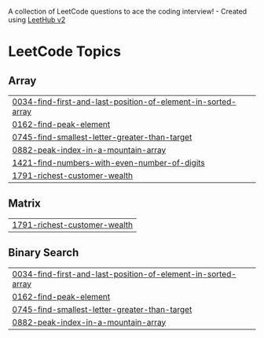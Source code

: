A collection of LeetCode questions to ace the coding interview! - Created using [LeetHub v2](https://github.com/arunbhardwaj/LeetHub-2.0)
<!---LeetCode Topics Start-->
# LeetCode Topics
## Array
|  |
| ------- |
| [0034-find-first-and-last-position-of-element-in-sorted-array](https://github.com/Aniruddha775/LeetCode/tree/master/0034-find-first-and-last-position-of-element-in-sorted-array) |
| [0162-find-peak-element](https://github.com/Aniruddha775/LeetCode/tree/master/0162-find-peak-element) |
| [0745-find-smallest-letter-greater-than-target](https://github.com/Aniruddha775/LeetCode/tree/master/0745-find-smallest-letter-greater-than-target) |
| [0882-peak-index-in-a-mountain-array](https://github.com/Aniruddha775/LeetCode/tree/master/0882-peak-index-in-a-mountain-array) |
| [1421-find-numbers-with-even-number-of-digits](https://github.com/Aniruddha775/LeetCode/tree/master/1421-find-numbers-with-even-number-of-digits) |
| [1791-richest-customer-wealth](https://github.com/Aniruddha775/LeetCode/tree/master/1791-richest-customer-wealth) |
## Matrix
|  |
| ------- |
| [1791-richest-customer-wealth](https://github.com/Aniruddha775/LeetCode/tree/master/1791-richest-customer-wealth) |
## Binary Search
|  |
| ------- |
| [0034-find-first-and-last-position-of-element-in-sorted-array](https://github.com/Aniruddha775/LeetCode/tree/master/0034-find-first-and-last-position-of-element-in-sorted-array) |
| [0162-find-peak-element](https://github.com/Aniruddha775/LeetCode/tree/master/0162-find-peak-element) |
| [0745-find-smallest-letter-greater-than-target](https://github.com/Aniruddha775/LeetCode/tree/master/0745-find-smallest-letter-greater-than-target) |
| [0882-peak-index-in-a-mountain-array](https://github.com/Aniruddha775/LeetCode/tree/master/0882-peak-index-in-a-mountain-array) |
<!---LeetCode Topics End-->